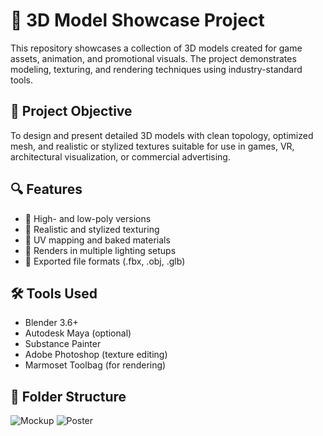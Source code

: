 # 🧊 3D Model Showcase Project

This repository showcases a collection of 3D models created for game assets, animation, and promotional visuals. The project demonstrates modeling, texturing, and rendering techniques using industry-standard tools.

## 🎯 Project Objective

To design and present detailed 3D models with clean topology, optimized mesh, and realistic or stylized textures suitable for use in games, VR, architectural visualization, or commercial advertising.

## 🔍 Features

- 🔹 High- and low-poly versions
- 🔹 Realistic and stylized texturing
- 🔹 UV mapping and baked materials
- 🔹 Renders in multiple lighting setups
- 🔹 Exported file formats (.fbx, .obj, .glb)

## 🛠️ Tools Used

- Blender 3.6+
- Autodesk Maya (optional)
- Substance Painter
- Adobe Photoshop (texture editing)
- Marmoset Toolbag (for rendering)

## 📁 Folder Structure

![Mockup](Image%Result/CanneyFInal.jpg)
![Poster](Image&Result/Alatmusiktraditional.jpg)
